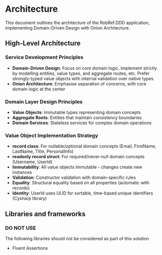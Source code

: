 # Architecture

This document outlines the architecture of the RobRef.DDD application, implementing Domain-Driven Design with Onion Architecture.

## High-Level Architecture

### Service Development Principles
- **Domain-Driven Design**: Focus on core domain logic. Implement strictly  by modelling entities, value types, and aggregate routes, etc. Prefer strongly-typed value objects with internal validation over native types.
- **Onion Architecture**: Emphasise separation of concerns, with core domain logic at the center

### Domain Layer Design Principles
- **Value Objects**: Immutable types representing domain concepts
- **Aggregate Roots**: Entities that maintain consistency boundaries
- **Domain Services**: Stateless services for complex domain operations

### Value Object Implementation Strategy
- **record class**: For nullable/optional domain concepts (Email, FirstName, LastName, Title, PersonalInfo)
- **readonly record struct**: For required/never-null domain concepts (Username, UserId)
- **Immutability**: All value objects immutable - changes create new instances
- **Validation**: Constructor validation with domain-specific rules
- **Equality**: Structural equality based on all properties (automatic with records)
- **Identity**: UserId uses ULID for sortable, time-based unique identifiers (Cysharp library)

## Libraries and frameworks

### DO NOT USE
The following libraries should not be considered as part of this solution
- Fluent Assertions